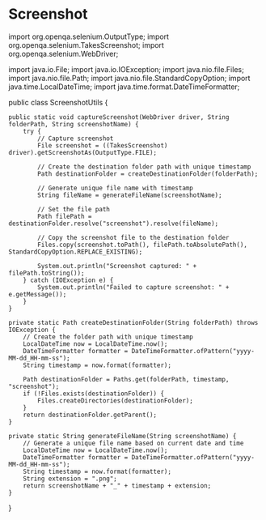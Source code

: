 # Screenshot

import org.openqa.selenium.OutputType;
import org.openqa.selenium.TakesScreenshot;
import org.openqa.selenium.WebDriver;

import java.io.File;
import java.io.IOException;
import java.nio.file.Files;
import java.nio.file.Path;
import java.nio.file.StandardCopyOption;
import java.time.LocalDateTime;
import java.time.format.DateTimeFormatter;

public class ScreenshotUtils {

    public static void captureScreenshot(WebDriver driver, String folderPath, String screenshotName) {
        try {
            // Capture screenshot
            File screenshot = ((TakesScreenshot) driver).getScreenshotAs(OutputType.FILE);

            // Create the destination folder path with unique timestamp
            Path destinationFolder = createDestinationFolder(folderPath);

            // Generate unique file name with timestamp
            String fileName = generateFileName(screenshotName);

            // Set the file path
            Path filePath = destinationFolder.resolve("screenshot").resolve(fileName);

            // Copy the screenshot file to the destination folder
            Files.copy(screenshot.toPath(), filePath.toAbsolutePath(), StandardCopyOption.REPLACE_EXISTING);

            System.out.println("Screenshot captured: " + filePath.toString());
        } catch (IOException e) {
            System.out.println("Failed to capture screenshot: " + e.getMessage());
        }
    }

    private static Path createDestinationFolder(String folderPath) throws IOException {
        // Create the folder path with unique timestamp
        LocalDateTime now = LocalDateTime.now();
        DateTimeFormatter formatter = DateTimeFormatter.ofPattern("yyyy-MM-dd_HH-mm-ss");
        String timestamp = now.format(formatter);

        Path destinationFolder = Paths.get(folderPath, timestamp, "screenshot");
        if (!Files.exists(destinationFolder)) {
            Files.createDirectories(destinationFolder);
        }
        return destinationFolder.getParent();
    }

    private static String generateFileName(String screenshotName) {
        // Generate a unique file name based on current date and time
        LocalDateTime now = LocalDateTime.now();
        DateTimeFormatter formatter = DateTimeFormatter.ofPattern("yyyy-MM-dd_HH-mm-ss");
        String timestamp = now.format(formatter);
        String extension = ".png";
        return screenshotName + "_" + timestamp + extension;
    }
}
